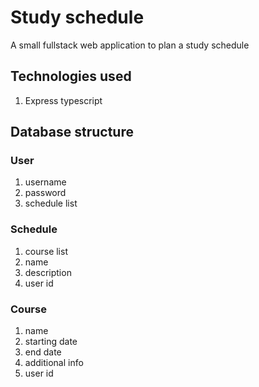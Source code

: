 # Study schedule

A small fullstack web application to plan a study schedule

## Technologies used

1. Express typescript

## Database structure

### User

1. username
2. password
3. schedule list

### Schedule

1. course list
2. name
3. description
4. user id

### Course

1. name
2. starting date
3. end date
4. additional info
5. user id
